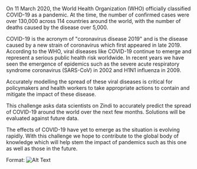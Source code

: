 On 11 March 2020, the World Health Organization (WHO) officially classified COVID-19 as a pandemic. At the time, the number of confirmed cases were over 130,000 across 114 countries around the world, with the number of deaths caused by the disease over 5,000.

COVID-19 is the acronym of "coronavirus disease 2019" and is the disease caused by a new strain of coronavirus which first appeared in late 2019. According to the WHO, viral diseases like COVID-19 continue to emerge and represent a serious public health risk worldwide. In recent years we have seen the emergence of epidemics such as the severe acute respiratory syndrome coronavirus (SARS-CoV) in 2002 and H1N1 influenza in 2009.

Accurately modelling the spread of these viral diseases is critical for policymakers and health workers to take appropriate actions to contain and mitigate the impact of these disease.

This challenge asks data scientists on Zindi to accurately predict the spread of COVID-19 around the world over the next few months. Solutions will be evaluated against future data.

The effects of COVID-19 have yet to emerge as the situation is evolving rapidly. With this challenge we hope to contribute to the global body of knowledge which will help stem the impact of pandemics such as this one as well as those in the future.


Format: ![Alt Text](https://zindpublic.blob.core.windows.net/public/uploads/image_attachment/image/354/ca3b2001-9b07-4056-b9e0-ae31acd91e18.png)
